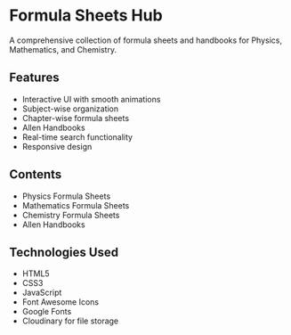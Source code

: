 # Formula Sheets Hub

A comprehensive collection of formula sheets and handbooks for Physics, Mathematics, and Chemistry.

## Features

- Interactive UI with smooth animations
- Subject-wise organization
- Chapter-wise formula sheets
- Allen Handbooks
- Real-time search functionality
- Responsive design

## Contents

- Physics Formula Sheets
- Mathematics Formula Sheets
- Chemistry Formula Sheets
- Allen Handbooks

## Technologies Used

- HTML5
- CSS3
- JavaScript
- Font Awesome Icons
- Google Fonts
- Cloudinary for file storage 